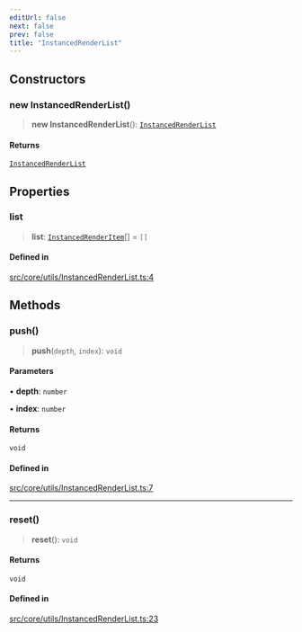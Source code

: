 ```yaml
---
editUrl: false
next: false
prev: false
title: "InstancedRenderList"
---
```


## Constructors

### new InstancedRenderList()

> **new InstancedRenderList**(): [`InstancedRenderList`](/api/classes/instancedrenderlist/)

#### Returns

[`InstancedRenderList`](/api/classes/instancedrenderlist/)

## Properties

### list

> **list**: [`InstancedRenderItem`](/api/type-aliases/instancedrenderitem/)[] = `[]`

#### Defined in

[src/core/utils/InstancedRenderList.ts:4](https://github.com/agargaro/instanced-mesh/blob/eb962593317d404ef77ad357a2929b15e9b35854/src/core/utils/InstancedRenderList.ts#L4)

## Methods

### push()

> **push**(`depth`, `index`): `void`

#### Parameters

• **depth**: `number`

• **index**: `number`

#### Returns

`void`

#### Defined in

[src/core/utils/InstancedRenderList.ts:7](https://github.com/agargaro/instanced-mesh/blob/eb962593317d404ef77ad357a2929b15e9b35854/src/core/utils/InstancedRenderList.ts#L7)

***

### reset()

> **reset**(): `void`

#### Returns

`void`

#### Defined in

[src/core/utils/InstancedRenderList.ts:23](https://github.com/agargaro/instanced-mesh/blob/eb962593317d404ef77ad357a2929b15e9b35854/src/core/utils/InstancedRenderList.ts#L23)

